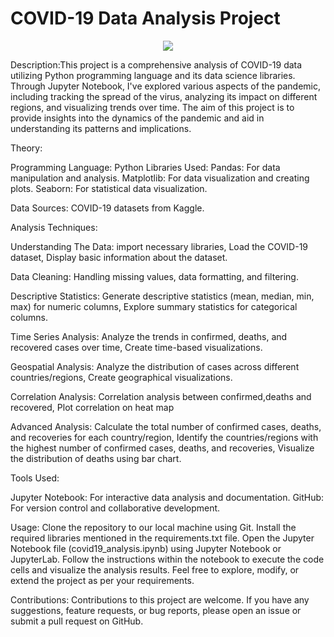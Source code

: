 <h1>COVID-19 Data Analysis Project</h1>
<p align="center">
<img src="https://techcrunch.com/wp-content/uploads/2020/03/AFRICA-COVID-19-IV.png">

Description:This project is a comprehensive analysis of COVID-19 data utilizing Python programming language and its data science libraries. Through Jupyter Notebook, I've explored various aspects of the pandemic, including tracking the spread of the virus, analyzing its impact on different regions, and visualizing trends over time. The aim of this project is to provide insights into the dynamics of the pandemic and aid in understanding its patterns and implications.

Theory:

   Programming Language: Python
   Libraries Used:
            Pandas: For data manipulation and analysis.
            Matplotlib: For data visualization and creating plots.
            Seaborn: For statistical data visualization.

Data Sources:
COVID-19 datasets from Kaggle.

Analysis Techniques:

Understanding The Data: import necessary libraries, Load the COVID-19 dataset, Display basic information about the dataset.

Data Cleaning: Handling missing values, data formatting, and filtering.

Descriptive Statistics: Generate descriptive statistics (mean, median, min, max) for numeric columns, Explore summary statistics for categorical columns.

Time Series Analysis: Analyze the trends in confirmed, deaths, and recovered cases over time, Create time-based visualizations.

Geospatial Analysis: Analyze the distribution of cases across different countries/regions, Create geographical visualizations.

Correlation Analysis: Correlation analysis between confirmed,deaths and recovered, Plot correlation on heat map

Advanced Analysis: Calculate the total number of confirmed cases, deaths, and recoveries for each country/region, Identify the countries/regions with the highest number of confirmed cases, deaths, and recoveries, Visualize the distribution of deaths using bar chart.

Tools Used:

Jupyter Notebook: For interactive data analysis and documentation.
GitHub: For version control and collaborative development.

Usage:
Clone the repository to our local machine using Git.
Install the required libraries mentioned in the requirements.txt file.
Open the Jupyter Notebook file (covid19_analysis.ipynb) using Jupyter Notebook or JupyterLab.
Follow the instructions within the notebook to execute the code cells and visualize the analysis results.
Feel free to explore, modify, or extend the project as per your requirements.

Contributions:
Contributions to this project are welcome. If you have any suggestions, feature requests, or bug reports, please open an issue or submit a pull request on GitHub.

